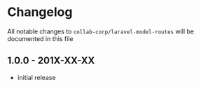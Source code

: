 # Changelog

All notable changes to `collab-corp/laravel-model-routes` will be documented in this file

## 1.0.0 - 201X-XX-XX

- initial release
